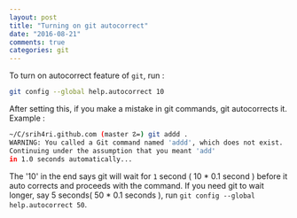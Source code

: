 ```yaml
---
layout: post
title: "Turning on git autocorrect"
date: "2016-08-21"
comments: true
categories: git
---
```


To turn on autocorrect feature of `git`,
run :

```bash
git config --global help.autocorrect 10
```

After setting this, if you make a mistake in 
git commands, git autocorrects it. Example : 

```bash
~/C/srih4ri.github.com (master ☡=) git addd .
WARNING: You called a Git command named 'addd', which does not exist.
Continuing under the assumption that you meant 'add'
in 1.0 seconds automatically...
```

The '10' in the end says git will wait for `1` second ( 10 * 0.1 second )
before it auto corrects and proceeds with the command. If you need git to wait longer, 
say 5 seconds( 50 * 0.1 seconds ), run `git config --global help.autocorrect 50`.
